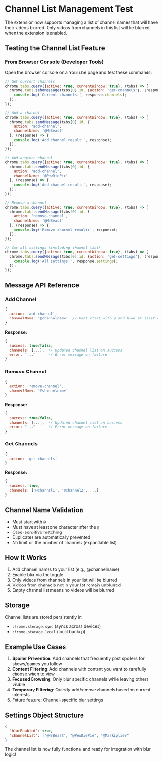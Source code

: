 # Channel List Management Test

The extension now supports managing a list of channel names that will have their videos blurred. Only videos from channels in this list will be blurred when the extension is enabled.

## Testing the Channel List Feature

### From Browser Console (Developer Tools)
Open the browser console on a YouTube page and test these commands:

```javascript
// Get current channels
chrome.tabs.query({active: true, currentWindow: true}, (tabs) => {
  chrome.tabs.sendMessage(tabs[0].id, {action: 'get-channels'}, (response) => {
    console.log('Current channels:', response.channels);
  });
});

// Add a channel
chrome.tabs.query({active: true, currentWindow: true}, (tabs) => {
  chrome.tabs.sendMessage(tabs[0].id, {
    action: 'add-channel', 
    channelName: '@MrBeast'
  }, (response) => {
    console.log('Add channel result:', response);
  });
});

// Add another channel
chrome.tabs.query({active: true, currentWindow: true}, (tabs) => {
  chrome.tabs.sendMessage(tabs[0].id, {
    action: 'add-channel', 
    channelName: '@PewDiePie'
  }, (response) => {
    console.log('Add channel result:', response);
  });
});

// Remove a channel
chrome.tabs.query({active: true, currentWindow: true}, (tabs) => {
  chrome.tabs.sendMessage(tabs[0].id, {
    action: 'remove-channel', 
    channelName: '@MrBeast'
  }, (response) => {
    console.log('Remove channel result:', response);
  });
});

// Get all settings (including channel list)
chrome.tabs.query({active: true, currentWindow: true}, (tabs) => {
  chrome.tabs.sendMessage(tabs[0].id, {action: 'get-settings'}, (response) => {
    console.log('All settings:', response.settings);
  });
});
```

## Message API Reference

### Add Channel
```javascript
{
  action: 'add-channel',
  channelName: '@channelname'  // Must start with @ and have at least one character after
}
```
**Response:**
```javascript
{
  success: true/false,
  channels: [...],  // Updated channel list on success
  error: "..."      // Error message on failure
}
```

### Remove Channel
```javascript
{
  action: 'remove-channel',
  channelName: '@channelname'
}
```
**Response:**
```javascript
{
  success: true/false,
  channels: [...],  // Updated channel list on success
  error: "..."      // Error message on failure
}
```

### Get Channels
```javascript
{
  action: 'get-channels'
}
```
**Response:**
```javascript
{
  success: true,
  channels: ['@channel1', '@channel2', ...]
}
```

## Channel Name Validation
- Must start with `@`
- Must have at least one character after the `@`
- Case-sensitive matching
- Duplicates are automatically prevented
- No limit on the number of channels (expandable list)

## How It Works
1. Add channel names to your list (e.g., @channelname)
2. Enable blur via the toggle
3. Only videos from channels in your list will be blurred
4. Videos from channels not in your list remain unblurred
5. Empty channel list means no videos will be blurred

## Storage
Channel lists are stored persistently in:
- `chrome.storage.sync` (syncs across devices)
- `chrome.storage.local` (local backup)

## Example Use Cases
1. **Spoiler Prevention**: Add channels that frequently post spoilers for shows/games you follow
2. **Content Filtering**: Add channels with content you want to carefully choose when to view
3. **Focused Browsing**: Only blur specific channels while leaving others visible
4. **Temporary Filtering**: Quickly add/remove channels based on current interests
4. Future feature: Channel-specific blur settings

## Settings Object Structure
```json
{
  "blurEnabled": true,
  "channelList": ["@MrBeast", "@PewDiePie", "@Markiplier"]
}
```

The channel list is now fully functional and ready for integration with blur logic!
